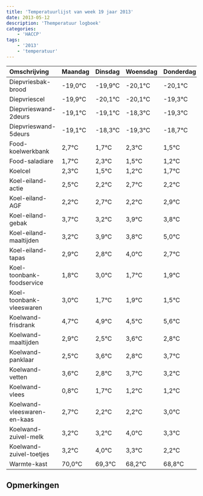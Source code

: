 ```yaml
---
title: 'Temperatuurlijst van week 19 jaar 2013'
date: 2013-05-12
description: 'Themperatuur logboek'
categories:
    - 'HACCP'
tags:
    - '2013'
    - 'temperatuur'
---
```

|Omschrijving|Maandag|Dinsdag|Woensdag|Donderdag|Vrijdag|Zaterdag|Zondag|
|:---|:---|:---|:---|:---|:---|:---|:---|
|Diepvriesbak-brood|-19,0°C|-19,9°C|-20,1°C|-20,1°C|-19,3°C|-20,3°C|-19,7°C|
|Diepvriescel|-19,9°C|-20,1°C|-20,1°C|-19,3°C|-20,3°C|-19,7°C|-20,5°C|
|Diepvrieswand-2deurs|-19,1°C|-19,1°C|-18,3°C|-19,3°C|-18,7°C|-19,5°C|-19,8°C|
|Diepvrieswand-5deurs|-19,1°C|-18,3°C|-19,3°C|-18,7°C|-19,5°C|-19,8°C|-19,3°C|
|Food-koelwerkbank|2,7°C|1,7°C|2,3°C|1,5°C|1,2°C|1,7°C|1,2°C|
|Food-saladiare|1,7°C|2,3°C|1,5°C|1,2°C|1,7°C|1,2°C|1,9°C|
|Koelcel|2,3°C|1,5°C|1,2°C|1,7°C|1,2°C|1,9°C|1,8°C|
|Koel-eiland-actie|2,5°C|2,2°C|2,7°C|2,2°C|2,9°C|2,8°C|4,0°C|
|Koel-eiland-AGF|2,2°C|2,7°C|2,2°C|2,9°C|2,8°C|4,0°C|2,7°C|
|Koel-eiland-gebak|3,7°C|3,2°C|3,9°C|3,8°C|5,0°C|3,7°C|3,9°C|
|Koel-eiland-maaltijden|3,2°C|3,9°C|3,8°C|5,0°C|3,7°C|3,9°C|3,5°C|
|Koel-eiland-tapas|2,9°C|2,8°C|4,0°C|2,7°C|2,9°C|2,5°C|3,6°C|
|Koel-toonbank-foodservice|1,8°C|3,0°C|1,7°C|1,9°C|1,5°C|2,6°C|1,8°C|
|Koel-toonbank-vleeswaren|3,0°C|1,7°C|1,9°C|1,5°C|2,6°C|1,8°C|2,7°C|
|Koelwand-frisdrank|4,7°C|4,9°C|4,5°C|5,6°C|4,8°C|5,7°C|5,2°C|
|Koelwand-maaltijden|2,9°C|2,5°C|3,6°C|2,8°C|3,7°C|3,2°C|3,2°C|
|Koelwand-panklaar|2,5°C|3,6°C|2,8°C|3,7°C|3,2°C|3,2°C|4,0°C|
|Koelwand-vetten|3,6°C|2,8°C|3,7°C|3,2°C|3,2°C|4,0°C|3,3°C|
|Koelwand-vlees|0,8°C|1,7°C|1,2°C|1,2°C|2,0°C|1,3°C|0,2°C|
|Koelwand-vleeswaren-en-kaas|2,7°C|2,2°C|2,2°C|3,0°C|2,3°C|1,2°C|1,8°C|
|Koelwand-zuivel-melk|3,2°C|3,2°C|4,0°C|3,3°C|2,2°C|2,8°C|2,5°C|
|Koelwand-zuivel-toetjes|3,2°C|4,0°C|3,3°C|2,2°C|2,8°C|2,5°C|2,4°C|
|Warmte-kast|70,0°C|69,3°C|68,2°C|68,8°C|68,5°C|68,4°C|69,7°C|

## Opmerkingen


